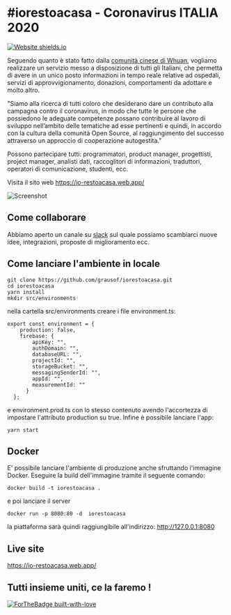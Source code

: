 # \#iorestoacasa - Coronavirus ITALIA 2020
[![Website shields.io](https://img.shields.io/website-up-down-green-red/http/shields.io.svg)](https://io-restoacasa.web.app/) 

Seguendo quanto è stato fatto dalla [comunità cinese di Whuan](https://community.wuhan2020.org.cn/it-it/), vogliamo realizzare un servizio messo a disposizione di tutti gli Italiani, che permetta di avere in un unico posto informazioni in tempo reale relative ad ospedali, servizi di approvvigionamento, donazioni, comportamenti da adottare e molto altro.

"Siamo alla ricerca di tutti coloro che desiderano dare un contributo alla campagna contro il coronavirus, in modo che tutte le persone che possiedono le adeguate competenze possano contribuire al lavoro di sviluppo nell’ambito delle tematiche ad esse pertinenti e quindi, in accordo con la cultura della comunità Open Source, al raggiungimento del successo attraverso un approccio di cooperazione autogestita."

Possono partecipare tutti: programmatori, product manager, progettisti, project manager, analisti dati, raccoglitori di informazioni, traduttori, operatori di comunicazione, studenti, ecc.

Visita il sito web https://io-restoacasa.web.app/

![Screenshot](https://github.com/grausof/iorestoacasa/blob/master/screenshot.png?raw=true)

## Come collaborare

Abbiamo aperto un canale su [slack](https://join.slack.com/t/iorestoacasa/shared_invite/zt-cq04uaom-g0x4XaR1Ajw32sKP2reckg) sul quale possiamo scambiarci nuove idee, integrazioni, proposte di miglioramento ecc.

## Come lanciare l'ambiente in locale
```
git clone https://github.com/grausof/iorestoacasa.git
cd iorestoacasa
yarn install
mkdir src/environments
```
nella cartella src/environments creare i file environment.ts:
```
export const environment = {
    production: false,
    firebase: {
        apiKey: "",
        authDomain: "",
        databaseURL: "",
        projectId: "",
        storageBucket: "",
        messagingSenderId: "",
        appId: "",
        measurementId: ""
      }
  };
```
e environment.prod.ts con lo stesso contenuto avendo l'accortezza di impostare l'attributo production su true.
Infine è possibile lanciare l'app:
```
yarn start
```
## Docker
E' possibile lanciare l'ambiente di produzione anche sfruttando l'immagine Docker.
Eseguire la build dell'immagine tramite il seguente comando:
```
docker build -t iorestoacasa . 
```
e poi lanciare il server
```
docker run -p 8080:80 -d  iorestoacasa
```
la piattaforma sarà quindi raggiungibile all'indirizzo: http://127.0.0.1:8080


## Live site

https://io-restoacasa.web.app/

## Tutti insieme uniti, ce la faremo !
[![ForTheBadge built-with-love](http://ForTheBadge.com/images/badges/built-with-love.svg)](https://github.com/grausof/iorestoacasa)

